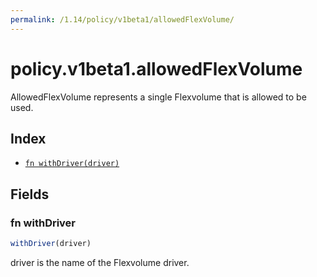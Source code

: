 ```yaml
---
permalink: /1.14/policy/v1beta1/allowedFlexVolume/
---
```


# policy.v1beta1.allowedFlexVolume

AllowedFlexVolume represents a single Flexvolume that is allowed to be used.

## Index

* [`fn withDriver(driver)`](#fn-withdriver)

## Fields

### fn withDriver

```ts
withDriver(driver)
```

driver is the name of the Flexvolume driver.